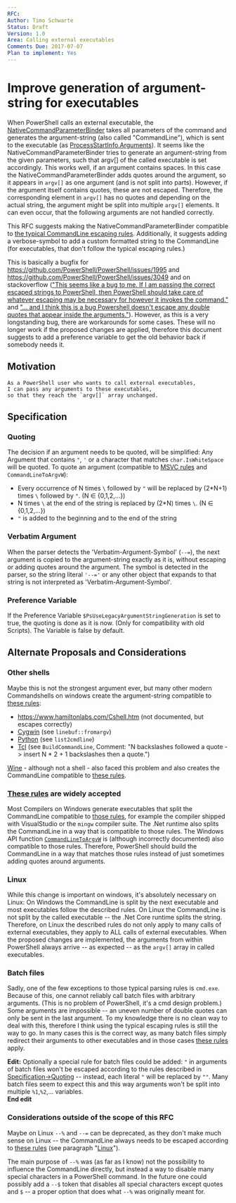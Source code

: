```yaml
---
RFC: 
Author: Timo Schwarte
Status: Draft
Version: 1.0
Area: Calling external executables
Comments Due: 2017-07-07
Plan to implement: Yes 
---
```


# Improve generation of argument-string for executables

When PowerShell calls an external executable, the
[NativeCommandParameterBinder](https://github.com/PowerShell/PowerShell/blob/master/src/System.Management.Automation/engine/NativeCommandParameterBinder.cs)
takes all parameters of the command and generates the argument-string (also called "CommandLine"), which is sent to the executable (as [ProcessStartInfo.Arguments](https://msdn.microsoft.com/en-us/library/system.diagnostics.processstartinfo.arguments.aspx)).
It seems like the NativeCommandParameterBinder tries to generate an argument-string from the given parameters, such that argv[] of the called executable is set accordingly. This works well, if an argument contains spaces. In this case the NativeCommandParameterBinder adds quotes around the argument, so it appears in `argv[]` as one argument (and is not split into parts).
However, if the argument itself contains quotes, these are not escaped. Therefore, the corresponding element in `argv[]` has no quotes and depending on the actual string, the argument might be split into multiple `argv[]` elements. It can even occur, that the following arguments are not handled correctly.

This RFC suggests making the NativeCommandParameterBinder compatible to
[the typical CommandLine escaping rules](https://msdn.microsoft.com/en-us/library/17w5ykft.aspx).
Additionally, it suggests adding a verbose-symbol to add a custom formatted string to the CommandLine (for executables, that don't follow the typical escaping rules.)

This is basically a bugfix for https://github.com/PowerShell/PowerShell/issues/1995 and https://github.com/PowerShell/PowerShell/issues/3049 and on stackoverflow (["This seems like a bug to me. If I am passing the correct escaped strings to PowerShell, then PowerShell should take care of whatever escaping may be necessary for however it invokes the command."](http://stackoverflow.com/questions/6714165/powershell-stripping-double-quotes-from-command-line-arguments)
and ["... and I think this is a bug Powershell doesn't escape any double quotes that appear inside the arguments."](http://stackoverflow.com/a/21334121/2770331)).
However, as this is a very longstanding bug, there are workarounds for some cases. These will no longer work if the proposed changes are applied, therefore this document suggests to add a preference variable to get the old behavior back if somebody needs it.

## Motivation

    As a PowerShell user who wants to call external executables,
    I can pass any arguments to these executables,
    so that they reach the `argv[]` array unchanged.

## Specification

### Quoting

The decision if an argument needs to be quoted, will be simplified: Any Argument that contains `"`, `'` or a character that matches `char.IsWhiteSpace` will be quoted. To quote an argument (compatible to [MSVC rules](https://msdn.microsoft.com/en-us/library/17w5ykft.aspx) and `CommandLineToArgvW`):
- Every occurrence of N times `\` followed by `"` will be replaced by (2*N+1) times `\` followed by `"`. (N &#x2208; {0,1,2,...})
- N times `\` at the end of the string is replaced by (2*N) times `\`. (N &#x2208; {0,1,2,...})
- `"` is added to the beginning and to the end of the string

### Verbatim Argument

When the parser detects the 'Verbatim-Argument-Symbol' (`--=`), the next argument is copied to the argument-string exactly as it is, without escaping or adding quotes around the argument. The symbol is detected in the parser, so the string literal `'--='` or any other object that expands to that string is not interpreted as 'Verbatim-Argument-Symbol'.

### Preference Variable

If the Preference Variable `$PsUseLegacyArgumentStringGeneration` is set to true, the quoting is done as it is now. (Only for compatibility with old Scripts). The Variable is false by default.

## Alternate Proposals and Considerations

### Other shells

Maybe this is not the strongest argument ever, but many other modern Commandshells on windows create the argument-string compatible to [these rules](https://msdn.microsoft.com/en-us/library/17w5ykft.aspx):
- https://www.hamiltonlabs.com/Cshell.htm (not documented, but escapes correctly)
- [Cygwin](https://cygwin.com/git/gitweb.cgi?p=newlib-cygwin.git;a=blob;f=winsup/cygwin/winf.cc;hb=HEAD#l66) (see `linebuf::fromargv`)
- [Python](https://github.com/python/cpython/blob/master/Lib/subprocess.py#L424) (see `list2cmdline`)
- [Tcl](https://github.com/tcltk/tcl/blob/master/win/tclWinPipe.c#L1503) (see `BuildCommandLine`, Comment: "N backslashes followed a quote -> insert N * 2 + 1 backslashes then a quote.")

[Wine](https://source.winehq.org/git/wine.git/blob/refs/heads/master:/dlls/kernel32/process.c#l730) - although not a shell - also faced this problem and also creates the CommandLine compatible to [these rules](https://msdn.microsoft.com/en-us/library/17w5ykft.aspx).

### [These rules](https://msdn.microsoft.com/en-us/library/17w5ykft.aspx) are widely accepted

Most Compilers on Windows generate executables that split the CommandLine compatible to [those rules](https://msdn.microsoft.com/en-us/library/17w5ykft.aspx), for example the compiler shipped with VisualStudio or the `mingw` compiler suite.
The .Net runtime also splits the CommandLine in a way that is compatible to those rules. The Windows API function [`CommandLineToArgvW`](https://msdn.microsoft.com/en-us/library/windows/desktop/bb776391.aspx) is (although incorrectly documented) also compatible to those rules.
Therefore, PowerShell should build the CommandLine in a way that matches those rules instead of just sometimes adding quotes around arguments.

### Linux

While this change is important on windows, it's absolutely necessary on Linux: On Windows the CommandLine is split by the next executable and most executables follow the described rules. On Linux the CommandLine is not split by the called executable -- the .Net Core runtime splits the string. Therefore, on Linux the described rules do not only apply to many calls of external executables, they apply to ALL calls of external executables. When the proposed changes are implemented, the arguments from within PowerShell always arrive -- as expected -- as the `argv[]` array in called executables.

### Batch files

Sadly, one of the few exceptions to those typical parsing rules is `cmd.exe`. Because of this, one cannot reliably call batch files with arbitrary arguments. (This is no problem of PowerShell, it's a cmd design problem.) Some arguments are impossible -- an uneven number of double quotes can only be sent in the last argument. To my knowledge there is no clean way to deal with this, therefore I think using the typical escaping rules is still the way to go. In many cases this is the correct way, as many batch files simply redirect their arguments to other executables and in those cases [these rules](https://msdn.microsoft.com/en-us/library/17w5ykft.aspx) apply.

**Edit:**
Optionally a special rule for batch files could be added: `"` in arguments of batch files won't be escaped according to the rules described in [Specification->Quoting](#quoting) -- instead, each literal `"` will be replaced by `""`. Many batch files seem to expect this and this way arguments won't be split into multiple `%1`,`%2`,... variables.  
**End edit**

### Considerations outside of the scope of this RFC

Maybe on Linux `--%` and `--=` can be deprecated, as they don't make much sense on Linux -- the CommandLine always needs to be escaped according to [these rules](https://msdn.microsoft.com/en-us/library/17w5ykft.aspx) (see paragraph "[Linux](#linux)").

The main purpose of `--%` was (as far as I know) not the possibility to influence the CommandLine directly, but instead a way to disable many special characters in a PowerShell command. In the future one could possibly add a `--$` token that disables all special characters except quotes and `$` -- a proper option that does what `--%` was originally meant for.

